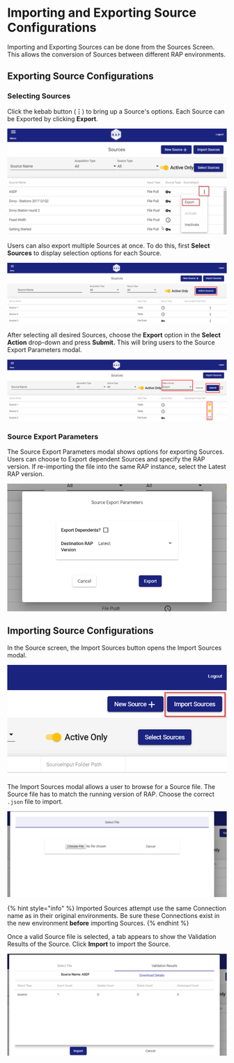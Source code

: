 # Importing and Exporting Source Configurations

Importing and Exporting Sources can be done from the Sources Screen. This allows the conversion of Sources between different RAP environments.

## Exporting Source Configurations

### Selecting Sources

Click the kebab button \(**⋮**\) to bring up a Source's options. Each Source can be Exported by clicking **Export**.

![Source Drop-Down and Export Button](../../.gitbook/assets/image%20%28137%29.png)

Users can also export multiple Sources at once. To do this, first **Select Sources** to display selection options for each Source.

![Select Sources](../../.gitbook/assets/image%20%28149%29.png)

After selecting all desired Sources, choose the **Export** option in the **Select Action** drop-down and press **Submit.** This will bring users to the Source Export Parameters modal.

![Export Multiple Selected Sources](../../.gitbook/assets/image%20%28169%29.png)

### Source Export Parameters

The Source Export Parameters modal shows options for exporting Sources. Users can choose to Export dependent Sources and specify the RAP version. If re-importing the file into the same RAP instance, select the Latest RAP version.

![Source Export Parameters Modal](../../.gitbook/assets/image%20%2851%29.png)

## Importing Source Configurations

In the Source screen, the Import Sources button opens the Import Sources modal.

![Import Sources button](../../.gitbook/assets/image%20%28153%29.png)

The Import Sources modal allows a user to browse for a Source file. The Source file has to match the running version of RAP. Choose the correct `.json` file to import.

![Import Sources Modal](../../.gitbook/assets/image%20%28140%29.png)

{% hint style="info" %}
Imported Sources attempt use the same Connection name as in their original environments. Be sure these Connections exist in the new environment **before** importing Sources.
{% endhint %}

Once a valid Source file is selected, a tab appears to show the Validation Results of the Source. Click **Import** to import the Source.

![Import Sources - Validation Results](../../.gitbook/assets/image%20%28148%29.png)

